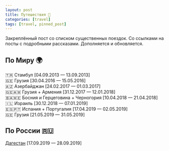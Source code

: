 ```yaml
---
layout: post
title: Путешествия 📌
categories: [travel]
tags: [travel, pinned_post]
---
```

Закреплённый пост со списком существенных поездок. Со ссылками на посты с подробными рассказами. Дополняется и обновляется.  

<!--more-->

## По Миру 🌍  ##  

🇹🇷 Стамбул [04.09.2013 — 13.09.2013]  
🇬🇪 Грузия [30.04.2016 — 15.05.2016]  
🇦🇿 Азербайджан  [24.02.2017 — 01.03.2017]  
🇬🇪🇦🇲 Грузия + Армения [31.12.2017 — 12.01.2018]  
🇧🇦🇲🇪 Босния и Герцеговина + Черногория [10.04.2018 — 21.04.2018]  
🇮🇱 Израиль [30.12.2018 — 07.01.2019]  
🇪🇸🇵🇹 Испания + Португалия [17.04.2019 — 02.05.2019]  
🇬🇪 Грузия [21.05.2019 — 31.05.2019]  


## По России 🇷🇺  ##

<a href="https://www.instagram.com/explore/tags/velodagestan/">Дагестан</a> [17.09.2019 — 28.09.2019]  


